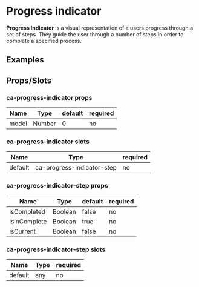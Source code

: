 
# Progress indicator

**Progress Indicator** is a visual representation of a users progress through a set of steps. They guide the user through a number of steps in order to complete a specified process.


## Examples

<CodeSnippet codePenId="qyNMar"></CodeSnippet>

## Props/Slots

### ca-progress-indicator props

| Name | Type | default | required |
| ------ | ----------- | ------ | -----|
| model   |  Number | 0 | no | 

### ca-progress-indicator slots

| Name | Type | required |
| ------ | ----------- | ------ |
| default   | ca-progress-indicator-step | no |

### ca-progress-indicator-step props

| Name | Type | default | required |
| ------ | ----------- | ------ | -----|
| isCompleted   | Boolean  | false | no | 
| isInComplete   | Boolean  | true | no | 
| isCurrent   | Boolean  | false | no | 

### ca-progress-indicator-step slots

| Name | Type | required |
| ------ | ----------- | ------ |
| default   | any | no |